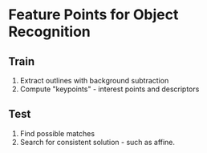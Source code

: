 # Feature Points for Object Recognition

## Train

1. Extract outlines with background subtraction
2. Compute "keypoints" - interest points and descriptors

## Test

1. Find possible matches
2. Search for consistent solution - such as affine.
